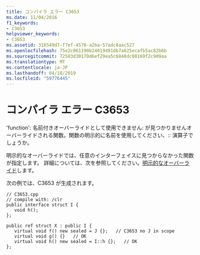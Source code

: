 ```yaml
---
title: コンパイラ エラー C3653
ms.date: 11/04/2016
f1_keywords:
- C3653
helpviewer_keywords:
- C3653
ms.assetid: 316549d7-f7ef-4578-a2ba-57adc8aac527
ms.openlocfilehash: 75e2c061190b24019491db7a625ecafb5ac82b6b
ms.sourcegitcommit: 72583d30170d6ef29ea5c6848dc00169f2c909aa
ms.translationtype: MT
ms.contentlocale: ja-JP
ms.lasthandoff: 04/18/2019
ms.locfileid: "59776445"
---
```

# <a name="compiler-error-c3653"></a>コンパイラ エラー C3653

'function': 名前付きオーバーライドとして使用できません: が見つかりませんオーバーライドされる関数。関数の明示的に名前を使用してください、:: 演算子でしょうか。

明示的なオーバーライドでは、任意のインターフェイスに見つからなかった関数が指定します。 詳細については、次を参照してください。[明示的なオーバーライド](../../extensions/explicit-overrides-cpp-component-extensions.md)します。

次の例では、C3653 が生成されます。

```
// C3653.cpp
// compile with: /clr
public interface struct I {
   void h();
};

public ref struct X : public I {
   virtual void f() new sealed = J {};   // C3653 no J in scope
   virtual void g() {}   // OK
   virtual void h() new sealed = I::h {};   // OK
};
```